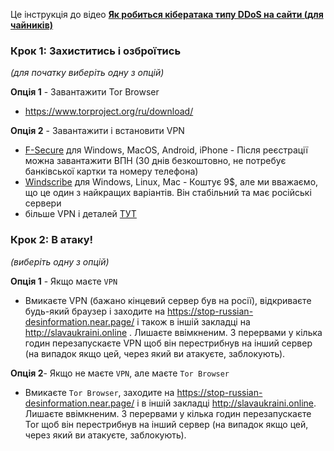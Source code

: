 
Це інструкція до відео [**Як робиться кібератака типу DDoS на сайти (для чайників)**](https://youtu.be/dKgFWgDPtKU)

### Крок 1: Захиститись і озброїтись <br/>
_(для початку виберіть одну з опцій)_

**Опція 1** - Завантажити Tor Browser
- https://www.torproject.org/ru/download/

**Опція 2** - Завантажити і встановити VPN 
- [F-Secure](https://www.f-secure.com/en/home/login) для Windows, MacOS, Android, іPhone - Після реєстрації можна завантажити ВПН (30 днів безкоштовно, не потребує банківської картки та номеру телефона)
- [Windscribe](https://rus.windscribe.com/download) для Windows, Linux, Mac - Коштує 9$, але ми вважаємо, що це один з найкращих варіантів. Він стабільний та має російські сервери
- більше VPN і деталей [ТУТ](https://tarahtino.notion.site/VPN-f870d4ac7a5148ecb6ed0689eb728c60)

### Крок 2: В атаку!<br/>
_(виберіть одну з опцій)_

**Опція 1** - Якщо маєте `VPN`
- Вмикаєте VPN (бажано кінцевий сервер був на росії), відкриваєте будь-який браузер і заходите на https://stop-russian-desinformation.near.page/ і також в іншій закладці на http://slavaukraini.online . Лишаєте ввімкненим. З перервами у кілька годин перезапускаєте VPN щоб він перестрибнув на інший сервер (на випадок якщо цей, через який ви атакуєте, заблокують).

**Опція 2**- Якщо не маєте `VPN`, але маєте `Tor Browser` 
- Вмикаєте `Tor Browser`, заходите на https://stop-russian-desinformation.near.page/ і в іншій закладці http://slavaukraini.online. Лишаєте ввімкненим. З перервами у кілька годин перезапускаєте Tor щоб він перестрибнув на інший сервер (на випадок якщо цей, через який ви атакуєте, заблокують).

